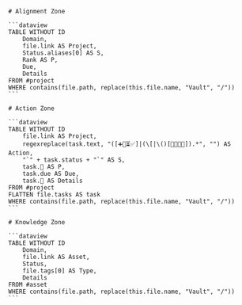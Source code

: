````pack-source domain
# Alignment Zone

```dataview
TABLE WITHOUT ID
    Domain,
    file.link AS Project,
    Status.aliases[0] AS S,
    Rank AS P,
    Due,
    Details
FROM #project
WHERE contains(file.path, replace(this.file.name, "Vault", "/"))
```

# Action Zone

```dataview
TABLE WITHOUT ID
    file.link AS Project,
    regexreplace(task.text, "([➕📅⏳✅]|(\[|\()[🏅💬👤🔗]).*", "") AS Action,
    "`" + task.status + "`" AS S,
    task.🏅 AS P,
    task.due AS Due,
    task.🔗 AS Details
FROM #project
FLATTEN file.tasks AS task
WHERE contains(file.path, replace(this.file.name, "Vault", "/"))
```

# Knowledge Zone

```dataview
TABLE WITHOUT ID
    Domain,
    file.link AS Asset,
    Status,
    file.tags[0] AS Type,
    Details
FROM #asset
WHERE contains(file.path, replace(this.file.name, "Vault", "/"))
```
````